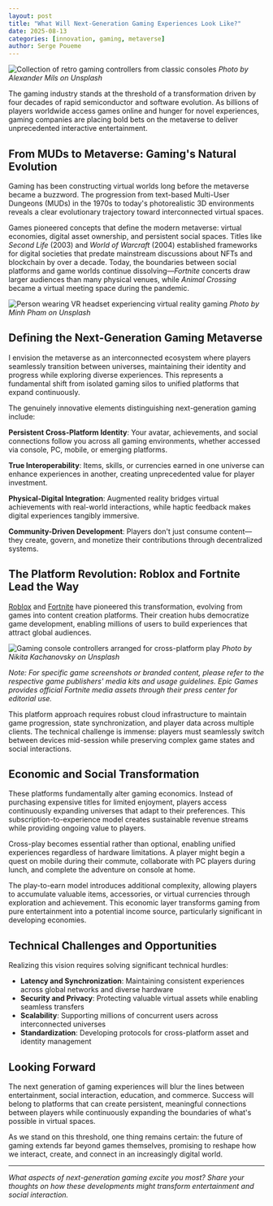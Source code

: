 ```yaml
---
layout: post
title: "What Will Next-Generation Gaming Experiences Look Like?"
date: 2025-08-13
categories: [innovation, gaming, metaverse]
author: Serge Poueme
---
```


![Collection of retro gaming controllers from classic consoles](https://images.unsplash.com/photo-1593305841991-05c297ba4575?ixlib=rb-4.0.3&ixid=M3wxMjA3fDB8MHxwaG90by1wYWdlfHx8fGVufDB8fHx8fA%3D%3D&auto=format&fit=crop&w=2070&q=80)
*Photo by Alexander Mils on Unsplash*

The gaming industry stands at the threshold of a transformation driven by four decades of rapid semiconductor and software evolution. As billions of players worldwide access games online and hunger for novel experiences, gaming companies are placing bold bets on the metaverse to deliver unprecedented interactive entertainment.

## From MUDs to Metaverse: Gaming's Natural Evolution

Gaming has been constructing virtual worlds long before the metaverse became a buzzword. The progression from text-based Multi-User Dungeons (MUDs) in the 1970s to today's photorealistic 3D environments reveals a clear evolutionary trajectory toward interconnected virtual spaces.

Games pioneered concepts that define the modern metaverse: virtual economies, digital asset ownership, and persistent social spaces. Titles like *Second Life* (2003) and *World of Warcraft* (2004) established frameworks for digital societies that predate mainstream discussions about NFTs and blockchain by over a decade. Today, the boundaries between social platforms and game worlds continue dissolving—*Fortnite* concerts draw larger audiences than many physical venues, while *Animal Crossing* became a virtual meeting space during the pandemic.

![Person wearing VR headset experiencing virtual reality gaming](https://images.unsplash.com/photo-1592478411213-6153e4ebc07d?ixlib=rb-4.0.3&ixid=M3wxMjA3fDB8MHxwaG90by1wYWdlfHx8fGVufDB8fHx8fA%3D%3D&auto=format&fit=crop&w=2126&q=80)
*Photo by Minh Pham on Unsplash*

## Defining the Next-Generation Gaming Metaverse

I envision the metaverse as an interconnected ecosystem where players seamlessly transition between universes, maintaining their identity and progress while exploring diverse experiences. This represents a fundamental shift from isolated gaming silos to unified platforms that expand continuously.

The genuinely innovative elements distinguishing next-generation gaming include:

**Persistent Cross-Platform Identity**: Your avatar, achievements, and social connections follow you across all gaming environments, whether accessed via console, PC, mobile, or emerging platforms.

**True Interoperability**: Items, skills, or currencies earned in one universe can enhance experiences in another, creating unprecedented value for player investment.

**Physical-Digital Integration**: Augmented reality bridges virtual achievements with real-world interactions, while haptic feedback makes digital experiences tangibly immersive.

**Community-Driven Development**: Players don't just consume content—they create, govern, and monetize their contributions through decentralized systems.

## The Platform Revolution: Roblox and Fortnite Lead the Way

[Roblox](https://create.roblox.com/landing) and [Fortnite](https://create.fortnite.com/welcome?lang=en&team=personal) have pioneered this transformation, evolving from games into content creation platforms. Their creation hubs democratize game development, enabling millions of users to build experiences that attract global audiences.

![Gaming console controllers arranged for cross-platform play](https://images.unsplash.com/photo-1606144042614-b2417e99c4e3?ixlib=rb-4.0.3&ixid=M3wxMjA3fDB8MHxwaG90by1wYWdlfHx8fGVufDB8fHx8fA%3D%3D&auto=format&fit=crop&w=2340&q=80)
*Photo by Nikita Kachanovsky on Unsplash*

*Note: For specific game screenshots or branded content, please refer to the respective game publishers' media kits and usage guidelines. Epic Games provides official Fortnite media assets through their press center for editorial use.*

This platform approach requires robust cloud infrastructure to maintain game progression, state synchronization, and player data across multiple clients. The technical challenge is immense: players must seamlessly switch between devices mid-session while preserving complex game states and social interactions.

## Economic and Social Transformation

These platforms fundamentally alter gaming economics. Instead of purchasing expensive titles for limited enjoyment, players access continuously expanding universes that adapt to their preferences. This subscription-to-experience model creates sustainable revenue streams while providing ongoing value to players.

Cross-play becomes essential rather than optional, enabling unified experiences regardless of hardware limitations. A player might begin a quest on mobile during their commute, collaborate with PC players during lunch, and complete the adventure on console at home.

The play-to-earn model introduces additional complexity, allowing players to accumulate valuable items, accessories, or virtual currencies through exploration and achievement. This economic layer transforms gaming from pure entertainment into a potential income source, particularly significant in developing economies.

## Technical Challenges and Opportunities

Realizing this vision requires solving significant technical hurdles:

- **Latency and Synchronization**: Maintaining consistent experiences across global networks and diverse hardware
- **Security and Privacy**: Protecting valuable virtual assets while enabling seamless transfers
- **Scalability**: Supporting millions of concurrent users across interconnected universes
- **Standardization**: Developing protocols for cross-platform asset and identity management

## Looking Forward

The next generation of gaming experiences will blur the lines between entertainment, social interaction, education, and commerce. Success will belong to platforms that can create persistent, meaningful connections between players while continuously expanding the boundaries of what's possible in virtual spaces.

As we stand on this threshold, one thing remains certain: the future of gaming extends far beyond games themselves, promising to reshape how we interact, create, and connect in an increasingly digital world.

---

*What aspects of next-generation gaming excite you most? Share your thoughts on how these developments might transform entertainment and social interaction.*